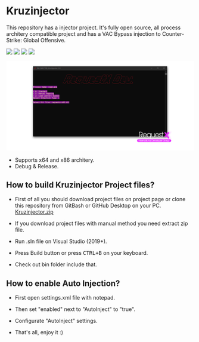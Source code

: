 # Kruzinjector
This repository has a injector project. It's fully open source, all process architery compatible project and has a VAC Bypass injection to Counter-Strike: Global Offensive.

![](https://img.shields.io/badge/language-c++-e76089?style=plastic) ![](https://img.shields.io/badge/license-GNU-green?style=plastic) ![](https://img.shields.io/badge/arch-x64%20%7C%20x86-d9654f?style=plastic) ![](https://img.shields.io/badge/config-Debug%20%7C%20Release-c0c0c0?style=plastic)

![Image of RequestX International Developer Group on Discord](https://github.com/Kruziikrel1/Kruzinjector/blob/main/thumbnail.png)


- Supports x64 and x86 architery.
- Debug & Release.

## How to build Kruzinjector Project files?
* First of all you should download project files on project page or clone this repository from GitBash or GitHub Desktop on your PC. [Kruzinjector.zip](https://github.com/Kruziikrel1/Kruzinjector)

* If you download project files with manual method you need extract zip file.

* Run .sln file on Visual Studio (2019+).

* Press Build button or press <kbd>CTRL+B</kbd> on your keyboard.

* Check out bin folder include that.

## How to enable Auto Injection?
* First open settings.xml file with notepad.

* Then set "enabled" next to "AutoInject" to "true".

* Configurate "AutoInject" settings.

* That's all, enjoy it :)
